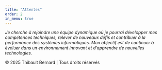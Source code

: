 ```yaml
---
title: "Attentes"
order: 2
in_menu: true
---
```

*Je cherche à rejoindre une équipe dynamique où je pourrai développer mes compétences techniques, relever de nouveaux défis et contribuer à la performance des systèmes informatiques. Mon objectif est de continuer à évoluer dans un environnement innovant et d'apprendre de nouvelles technologies.* 

© 2025 Thibault Bernard | Tous droits réservés 